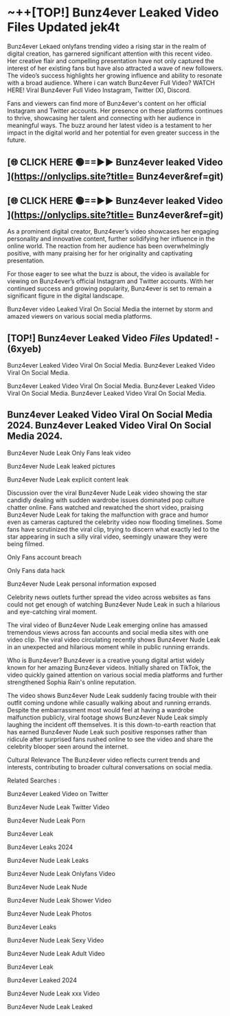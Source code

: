 # ~++[TOP!]  Bunz4ever Leaked Video Files Updated jek4t<br>

 Bunz4ever Lekaed onlyfans trending video a rising star in the realm of digital creation, has garnered significant attention with this recent video. Her creative flair and compelling presentation have not only captured the interest of her existing fans but have also attracted a wave of new followers. The video’s success highlights her growing influence and ability to resonate with a broad audience.
Where i can watch  Bunz4ever Full Video? WATCH HERE! Viral  Bunz4ever Full Video Instagram, Twitter (X), Discord.


Fans and viewers can find more of  Bunz4ever's content on her official Instagram and Twitter accounts. Her presence on these platforms continues to thrive, showcasing her talent and connecting with her audience in meaningful ways. The buzz around her latest video is a testament to her impact in the digital world and her potential for even greater success in the future.


## [🌐 CLICK HERE 🟢==►►  Bunz4ever leaked Video ](https://onlyclips.site?title= Bunz4ever&ref=git)

## [🌐 CLICK HERE 🟢==►►  Bunz4ever leaked Video ](https://onlyclips.site?title= Bunz4ever&ref=git)


As a prominent digital creator,  Bunz4ever’s video showcases her engaging personality and innovative content, further solidifying her influence in the online world. The reaction from her audience has been overwhelmingly positive, with many praising her for her originality and captivating presentation.

For those eager to see what the buzz is about, the video is available for viewing on  Bunz4ever’s official Instagram and Twitter accounts. With her continued success and growing popularity,  Bunz4ever is set to remain a significant figure in the digital landscape.


  Bunz4ever video Leaked Viral On Social Media the internet by storm and amazed viewers on various social media platforms.


## [TOP!]  Bunz4ever Leaked Video *Files* Updated! - (6xyeb) 

 Bunz4ever Leaked Video Viral On Social Media. Bunz4ever Leaked Video Viral On Social Media.

 Bunz4ever Leaked Video Viral On Social Media. Bunz4ever Leaked Video Viral On Social Media. Bunz4ever Leaked Video Viral On Social Media.


##  Bunz4ever Leaked Video Viral On Social Media 2024. Bunz4ever Leaked Video Viral On Social Media 2024.
 Bunz4ever Nude Leak Only Fans leak video

 Bunz4ever Nude Leak leaked pictures

 Bunz4ever Nude Leak explicit content leak

Discussion over the viral  Bunz4ever Nude Leak video showing the star candidly dealing with sudden wardrobe issues dominated pop culture chatter online. Fans watched and rewatched the short video, praising  Bunz4ever Nude Leak for taking the malfunction with grace and humor even as cameras captured the celebrity video now flooding timelines. Some fans have scrutinized the viral clip, trying to discern what exactly led to the star appearing in such a silly viral video, seemingly unaware they were being filmed.


Only Fans account breach

Only Fans data hack

 Bunz4ever Nude Leak personal information exposed

Celebrity news outlets further spread the video across websites as fans could not get enough of watching  Bunz4ever Nude Leak in such a hilarious and eye-catching viral moment.


The viral video of  Bunz4ever Nude Leak emerging online has amassed tremendous views across fan accounts and social media sites with one video clip. The viral video circulating recently shows  Bunz4ever Nude Leak in an unexpected and hilarious moment while in public running errands.


Who is  Bunz4ever?  Bunz4ever is a creative young digital artist widely known for her amazing  Bunz4ever videos. Initially shared on TikTok, the video quickly gained attention on various social media platforms and further strengthened Sophia Rain's online reputation.

The video shows  Bunz4ever Nude Leak suddenly facing trouble with their outfit coming undone while casually walking about and running errands. Despite the embarrassment most would feel at having a wardrobe malfunction publicly, viral footage shows  Bunz4ever Nude Leak simply laughing the incident off themselves. It is this down-to-earth reaction that has earned  Bunz4ever Nude Leak such positive responses rather than ridicule after surprised fans rushed online to see the video and share the celebrity blooper seen around the internet.

Cultural Relevance The  Bunz4ever video reflects current trends and interests, contributing to broader cultural conversations on social media.

Related Searches :

 Bunz4ever Leaked Video on Twitter

 Bunz4ever Nude Leak Twitter Video

 Bunz4ever Nude Leak Porn

 Bunz4ever Leak 

 Bunz4ever Leaks 2024

 Bunz4ever Nude Leak Leaks

 Bunz4ever Nude Leak Onlyfans Video

 Bunz4ever Nude Leak Nude

 Bunz4ever Nude Leak Shower Video

 Bunz4ever Nude Leak Photos

 Bunz4ever Leaks

 Bunz4ever Nude Leak Sexy Video

 Bunz4ever Nude Leak Adult Video

 Bunz4ever Leak

 Bunz4ever Leaked 2024

 Bunz4ever Nude Leak xxx Video

 Bunz4ever Nude Leak Leaked